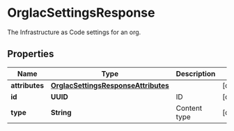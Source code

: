 

# OrgIacSettingsResponse

The Infrastructure as Code settings for an org.

## Properties

| Name | Type | Description | Notes |
|------------ | ------------- | ------------- | -------------|
|**attributes** | [**OrgIacSettingsResponseAttributes**](OrgIacSettingsResponseAttributes.md) |  |  [optional] |
|**id** | **UUID** | ID |  [optional] |
|**type** | **String** | Content type |  [optional] |




